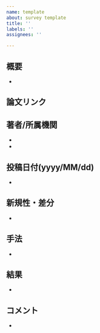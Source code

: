 ```yaml
---
name: template
about: survey template
title: ''
labels: ''
assignees: ''

---
```


## 概要
- 

## 論文リンク

## 著者/所属機関

- 
- 
## 投稿日付(yyyy/MM/dd)
- 
## 新規性・差分
- 
## 手法
- 
## 結果
- 
## コメント
-
